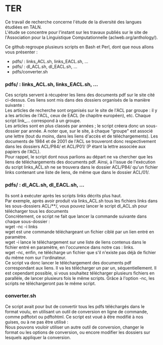 # TER
Ce travail de recherche concerne l'étude de la diversité des langues étudiées en TALN.  
L'étude se concentre pour l'instant sur les travaux publiés sur le site de l'Association pour la Linguistique Computationnelle (aclweb.org/anthology/).

Ce github regroupe plusieurs scripts en Bash et Perl, dont que nous allons vous présenter :
- pdfs/ : links_ACL.sh, links_EACL.sh, ...  
- pdfs/ : dl_ACL.sh, dl_EACL.sh, ...  
- pdfs/converter.sh  

### pdfs/ : links_ACL.sh, links_EACL.sh, ...
Ces scripts servent à récupérer les liens des documents pdf sur le site cité ci-dessus. Ces liens sont mis dans des dossiers organisés de la manière suivante :  
Les articles de recherche sont organisés sur le site de l'ACL par groupe : il y a les articles de l'ACL, ceux de EACL (le chapitre européen), etc. Chaque script link_... correspond à un groupe.  
Les articles sont en plus classés par années ; le script créera donc un sous-dossier par année. A noter que, sur le site, à chaque "groupe" est associé une lettre (tout du moins, dans les liens d'accès et de téléchargements). Les documents de 1984 et de 2001 de l'ACL se trouveront donc respectivement dans les dossiers ACL/P84/ et ACL/P01/ (P étant la lettre associée aux papiers de l'ACL).  
Pour rappel, le script dont nous parlions au départ ne va chercher que les liens de téléchargements des documents pdf. Ainsi, à l'issue de l'exécution du script links_ACL.sh ne se trouvera dans le dossier ACL/P84/ qu'un fichier links contenant une liste de liens, de même que dans le dossier ACL/01/.  

### pdfs/ : dl_ACL.sh, dl_EACL.sh, ...
Ils sont à exécuter après les scripts links décrits plus haut.  
Par exemple, après avoir produit via links_ACL.sh tous les fichiers links dans les sous-dossiers ACL/**/, vous pouvez lancer le script dl_ACL.sh pour télécharger tous les documents  
Concrètement, ce script ne fait que lancer la commande suivante dans chaque sous-dossier :  
wget -nc -i links  
wget est une commande téléchargeant un fichier ciblé par un lien entré en paramètre.  
wget -i lance le téléchargement sur une liste de liens contenus dans le fichier entré en paramètre, en l'occurence dans notre cas : links.  
wget -nc, enfin, ne télécharge un fichier que s'il n'existe pas déjà de fichier du même nom sur l'ordinateur.  
Ce script va donc lancer le téléchargement des documents pdf correspondant aux liens. Il va les télécharger un par un, séquentiellement. Il est cependant possible, si vous souhaitez télécharger plusieurs fichiers en parallèle, de lancer plusieurs fois le même scripts. Grâce à l'option -nc, les scripts ne téléchargeront pas le même script.  

### converter.sh
Ce script avait pour but de convertir tous les pdfs téléchargés dans le format voulu, en utilisant un outil de conversion en ligne de commande, comme pdftotxt ou pdftohtml. Ce script est voué à être modifié à nos guises, ou à ne pas être utilisé :  
Nous pouvons vouloir utiliser un autre outil de conversion, changer le format ou les options de conversion, ou encore modifier les dossiers sur lesquels appliquer la conversion.  


